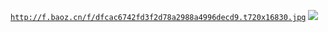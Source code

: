 <code>http://f.baoz.cn/f/dfcac6742fd3f2d78a2988a4996decd9.t720x16830.jpg</code>
<img src="http://f.baoz.cn/f/dfcac6742fd3f2d78a2988a4996decd9.t720x16830.jpg"/>
